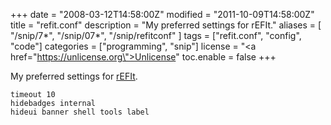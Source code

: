 +++
date = "2008-03-12T14:58:00Z"
modified = "2011-10-09T14:58:00Z"
title = "refit.conf"
description = "My preferred settings for rEFIt."
aliases = [
  "/snip/7*",
  "/snip/07*",
  "/snip/refitconf"
]
tags = ["refit.conf", "config", "code"]
categories = ["programming", "snip"]
license = "<a href=\"https://unlicense.org\">Unlicense</a>"
toc.enable = false
+++

My preferred settings for [rEFIt](http://refit.sourceforge.net/).

```text
timeout 10
hidebadges internal
hideui banner shell tools label
```
